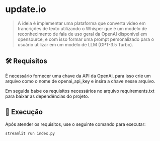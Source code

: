 # update.io

> A ideia é implementar uma plataforma que converta vídeo em trancrições de texto utilizando o Whisper que é um modelo de reconhecimento de fala de uso geral da OpenAI disponível em opensource, e com isso formar uma prompt personalizado para o usuário utilizar em um modelo de LLM (GPT-3.5 Turbo).

## 🛠️ Requisitos 

É necessário fornecer uma chave da API da OpenAi, para isso crie um arquivo como o nome de openai_api_key e insira a chave nesse arquivo.

Em seguida baixe os requisitos necessários no arquivo requirements.txt para baixar as dependências do projeto.

## 🚀 Execução

Após atender os requisitos, use o seguinte comando para executar:

```
streamlit run index.py
```

